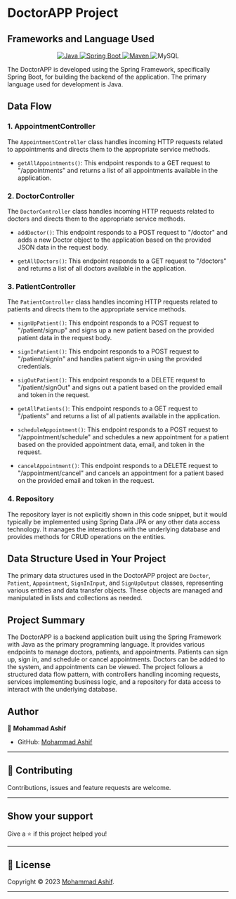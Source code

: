 # DoctorAPP Project 

## Frameworks and Language Used

<p align="center">
<a href="Java url">
    <img alt="Java" src="https://img.shields.io/badge/Java->=8-darkblue.svg" />
</a>
  <a href="Spring Boot url" >
    <img alt="Spring Boot" src="https://img.shields.io/badge/Spring Boot-3.0.6-brightgreen.svg" />
</a>
<a href="Maven url" >
    <img alt="Maven" src="https://img.shields.io/badge/maven-3.0.5-brightgreen.svg" />
</a>
  
<a >
    <img alt="MySQL" src="https://img.shields.io/badge/MySQL-blue.svg">
</a>
</p>

The DoctorAPP is developed using the Spring Framework, specifically Spring Boot, for building the backend of the application. The primary language used for development is Java.

## Data Flow

### 1. AppointmentController
The `AppointmentController` class handles incoming HTTP requests related to appointments and directs them to the appropriate service methods.

- `getAllAppointments()`: This endpoint responds to a GET request to "/appointments" and returns a list of all appointments available in the application.

### 2. DoctorController
The `DoctorController` class handles incoming HTTP requests related to doctors and directs them to the appropriate service methods.

- `addDoctor()`: This endpoint responds to a POST request to "/doctor" and adds a new Doctor object to the application based on the provided JSON data in the request body.

- `getAllDoctors()`: This endpoint responds to a GET request to "/doctors" and returns a list of all doctors available in the application.

### 3. PatientController
The `PatientController` class handles incoming HTTP requests related to patients and directs them to the appropriate service methods.

- `signUpPatient()`: This endpoint responds to a POST request to "/patient/signup" and signs up a new patient based on the provided patient data in the request body.

- `signInPatient()`: This endpoint responds to a POST request to "/patient/signIn" and handles patient sign-in using the provided credentials.

- `sigOutPatient()`: This endpoint responds to a DELETE request to "/patient/signOut" and signs out a patient based on the provided email and token in the request.

- `getAllPatients()`: This endpoint responds to a GET request to "/patients" and returns a list of all patients available in the application.

- `scheduleAppointment()`: This endpoint responds to a POST request to "/appointment/schedule" and schedules a new appointment for a patient based on the provided appointment data, email, and token in the request.

- `cancelAppointment()`: This endpoint responds to a DELETE request to "/appointment/cancel" and cancels an appointment for a patient based on the provided email and token in the request.

### 4. Repository
The repository layer is not explicitly shown in this code snippet, but it would typically be implemented using Spring Data JPA or any other data access technology. It manages the interactions with the underlying database and provides methods for CRUD operations on the entities.

## Data Structure Used in Your Project

The primary data structures used in the DoctorAPP project are `Doctor`, `Patient`, `Appointment`, `SignInInput`, and `SignUpOutput` classes, representing various entities and data transfer objects. These objects are managed and manipulated in lists and collections as needed.

## Project Summary

The DoctorAPP is a backend application built using the Spring Framework with Java as the primary programming language. It provides various endpoints to manage doctors, patients, and appointments. Patients can sign up, sign in, and schedule or cancel appointments. Doctors can be added to the system, and appointments can be viewed. The project follows a structured data flow pattern, with controllers handling incoming requests, services implementing business logic, and a repository for data access to interact with the underlying database.

## Author

👤 **Mohammad Ashif**

* GitHub: [Mohammad Ashif]( https://github.com/ashifdeveloper)

    
---

## 🤝 Contributing

Contributions, issues and feature requests are welcome.
    
---
    
## Show your support

Give a ⭐️ if this project helped you!
    
---
    
## 📝 License

Copyright © 2023 [Mohammad Ashif]( https://github.com/ashifdeveloper).<br />
    
---
